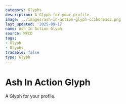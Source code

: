 ```yaml
---
category: Glyphs
description: A Glyph for your profile.
image: ../images/ash-in-action-glyph-cc1b6461d3.png
last_updated: '2025-09-17'
name: Ash In Action Glyph
source: WFCD
tags:
- Glyph
- Glyphs
tradable: false
type: Glyph
---
```


# Ash In Action Glyph

A Glyph for your profile.

